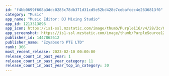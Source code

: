 ```yaml
---
id: "f4bb0699f608a3ddc0285c78db371d31cd5e52bd428e7cebafcec4e2636813f0"
category: "Music"
app_name: "Music Editor: DJ Mixing Studio"
app_id: 1213313896
app_icon: https://is1-ssl.mzstatic.com/image/thumb/Purple116/v4/28/2c/01/282c0103-e598-151f-85bf-a9ed0c03339b/AppIcon-0-0-1x_U007emarketing-0-0-0-10-0-0-sRGB-0-0-0-GLES2_U002c0-512MB-85-220-0-0.png/1024x1024bb.png
app_screenshot: https://is1-ssl.mzstatic.com/image/thumb/PurpleSource124/v4/c7/4e/79/c74e79d8-c4ba-5571-b895-a490e9e84a17/44ebf926-cfd1-4d2d-ad8a-3ad87c0107a3_1.png/1242x2688bb.png
publisher_id: 1447862612
publisher_name: "Ezyabsorb PTE LTD"
rank: 366
most_recent_release: 2023-02-10 00:00:00
release_count_in_past_year: 1
release_count_in_past_year_category: 11
release_count_in_past_year_top_in_category: 30
---
```


